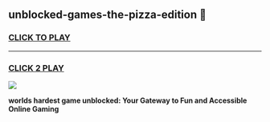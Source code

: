 
## unblocked-games-the-pizza-edition 👋
<h3>
<a href="https://premium.freeplayer.one?title=unblocked-games-the-pizza-edition&ref=14F">CLICK TO PLAY</a></h3>
<hr>

<h3>
<a href="https://premium.freeplayer.one?title=unblocked-games-the-pizza-edition&ref=14F">CLICK 2 PLAY</a>
  
</h3>

<a href="https://premium.freeplayer.one?title=unblocked-games-the-pizza-edition&ref=12F/"><img src="https://clearcache.store/games.png"></a>


**worlds hardest game unblocked: Your Gateway to Fun and Accessible Online Gaming**

